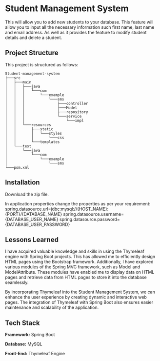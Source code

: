 
# Student Management System

This will allow you to add new students to your database. This feature will allow you to input all the necessary information such first name, last name and email address. As well as it provides the feature to modify student details and delete a student.

## Project Structure

This project is structured as follows:

```
Student-management-system
├───src
│   ├───main
│   │   ├───java
│   │   │   └───com
│   │   │       └───example
│   │   │           └───sms
│   │   │               ├───controller
│   │   │               ├───Model
│   │   │               ├───repository
│   │   │               └───service
│   │   │                   └───impl
│   │   └───resources
│   │       ├───static
│   │       │   └───styles
│   │       │       └───css
│   │       └───templates
│   └───test
│       └───java
│           └───com
│               └───example
│                   └───sms
└───pom.xml
```


 
## Installation

Download the zip file.

In application properties change the properties as per your requirement:
spring.datasource.url=jdbc:mysql://{HOST_NAME}:{PORT}/{DATABASE_NAME}
spring.datasource.username={DATABASE_USER_NAME}
spring.datasource.password={DATABASE_USER_PASSWORD}

    
## Lessons Learned

I have acquired valuable knowledge and skills in using the Thymeleaf engine with Spring Boot projects. This has allowed me to efficiently design HTML pages using the Bootstrap framework. Additionally, I have explored various modules of the Spring MVC framework, such as Model and ModelAttribute. These modules have enabled me to display data on HTML pages and retrieve data from HTML pages to store it into the database seamlessly.

By incorporating Thymeleaf into the Student Management System, we can enhance the user experience by creating dynamic and interactive web pages. The integration of Thymeleaf with Spring Boot also ensures easier maintenance and scalability of the application.



## Tech Stack

**Framework:** Spring Boot

**Database:** MySQL

**Front-End:** Thymeleaf Engine

